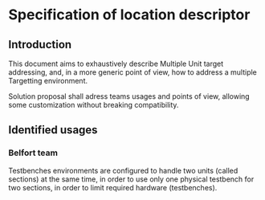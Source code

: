 # Specification of location descriptor #

## Introduction ##

This document aims to exhaustively describe Multiple Unit target addressing, and, in a more generic point of view, how to address a multiple Targetting environment.

Solution proposal shall adress teams usages and points of view, allowing some customization without breaking compatibility.

## Identified usages ##

### Belfort team ###

Testbenches environments are configured to handle two units (called sections) at the same time, in order to use only one physical testbench for two sections, in order to limit required hardware (testbenches).

